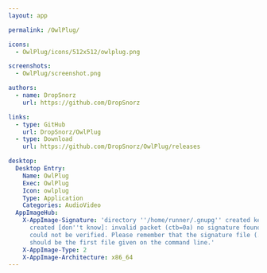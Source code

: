 ```yaml
---
layout: app

permalink: /OwlPlug/

icons:
  - OwlPlug/icons/512x512/owlplug.png

screenshots:
  - OwlPlug/screenshot.png

authors:
  - name: DropSnorz
    url: https://github.com/DropSnorz

links:
  - type: GitHub
    url: DropSnorz/OwlPlug
  - type: Download
    url: https://github.com/DropSnorz/OwlPlug/releases

desktop:
  Desktop Entry:
    Name: OwlPlug
    Exec: OwlPlug
    Icon: owlplug
    Type: Application
    Categories: AudioVideo
  AppImageHub:
    X-AppImage-Signature: 'directory ''/home/runner/.gnupg'' created keybox ''/home/runner/.gnupg/pubring.kbx''
      created [don''t know]: invalid packet (ctb=0a) no signature found the signature
      could not be verified. Please remember that the signature file (.sig or .asc)
      should be the first file given on the command line.'
    X-AppImage-Type: 2
    X-AppImage-Architecture: x86_64
---
```


